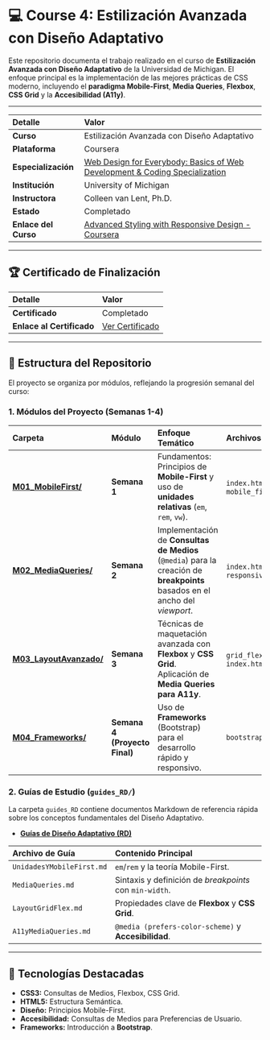 # 💻 Course 4: Estilización Avanzada con Diseño Adaptativo

Este repositorio documenta el trabajo realizado en el curso de **Estilización Avanzada con Diseño Adaptativo** de la Universidad de Michigan. El enfoque principal es la implementación de las mejores prácticas de CSS moderno, incluyendo el **paradigma Mobile-First**, **Media Queries**, **Flexbox**, **CSS Grid** y la **Accesibilidad (A11y)**.

---

| Detalle | Valor |
|:---------|:------|
| **Curso** | Estilización Avanzada con Diseño Adaptativo |
| **Plataforma** | Coursera |
| **Especialización** | [Web Design for Everybody: Basics of Web Development & Coding Specialization](https://www.coursera.org/specializations/web-design) |
| **Institución** | University of Michigan |
| **Instructora** | Colleen van Lent, Ph.D. |
| **Estado** | Completado |
| **Enlace del Curso** | [Advanced Styling with Responsive Design - Coursera](https://www.coursera.org/learn/responsivedesign) |

---

## 🏆 Certificado de Finalización

| Detalle | Valor |
|:---------|:------|
| **Certificado** | Completado |
| **Enlace al Certificado** | [Ver Certificado](https://www.coursera.org/account/accomplishments/verify/ZOI4JASC8UIG) |

---

## 📁 Estructura del Repositorio

El proyecto se organiza por módulos, reflejando la progresión semanal del curso:

### 1. Módulos del Proyecto (Semanas 1-4)

| Carpeta | Módulo | Enfoque Temático | Archivos Clave |
| :--- | :--- | :--- | :--- |
| **[M01_MobileFirst/](M01_MobileFirst/)** | **Semana 1** | Fundamentos: Principios de **Mobile-First** y uso de **unidades relativas** (`em`, `rem`, `vw`). | `index.html`, `mobile_first.css` |
| **[M02_MediaQueries/](M02_MediaQueries/)** | **Semana 2** | Implementación de **Consultas de Medios** (`@media`) para la creación de **breakpoints** basados en el ancho del *viewport*. | `index.html`, `responsive_stylesheet.css` |
| **[M03_LayoutAvanzado/](M03_LayoutAvanzado/)** | **Semana 3** | Técnicas de maquetación avanzada con **Flexbox** y **CSS Grid**. Aplicación de **Media Queries para A11y**. | `grid_flex_layout.css`, `index.html` |
| **[M04_Frameworks/](M04_Frameworks/)** | **Semana 4 (Proyecto Final)** | Uso de **Frameworks** (Bootstrap) para el desarrollo rápido y responsivo. | `bootstrap_page.html` |

### 2. Guías de Estudio (`guides_RD/`)

La carpeta `guides_RD` contiene documentos Markdown de referencia rápida sobre los conceptos fundamentales del Diseño Adaptativo.

* **[Guías de Diseño Adaptativo (RD)](guides_RD/)**

| Archivo de Guía | Contenido Principal |
| :--- | :--- |
| `UnidadesYMobileFirst.md` | `em`/`rem` y la teoría Mobile-First. |
| `MediaQueries.md` | Sintaxis y definición de *breakpoints* con `min-width`. |
| `LayoutGridFlex.md` | Propiedades clave de **Flexbox** y **CSS Grid**. |
| `A11yMediaQueries.md` | `@media (prefers-color-scheme)` y **Accesibilidad**. |

---

## 🚀 Tecnologías Destacadas

* **CSS3:** Consultas de Medios, Flexbox, CSS Grid.
* **HTML5:** Estructura Semántica.
* **Diseño:** Principios Mobile-First.
* **Accesibilidad:** Consultas de Medios para Preferencias de Usuario.
* **Frameworks:** Introducción a **Bootstrap**.
